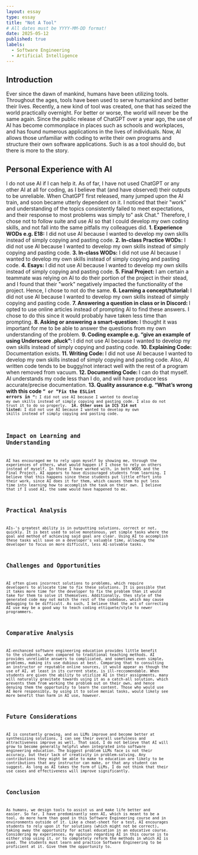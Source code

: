 ```yaml
---
layout: essay
type: essay
title: "Not A Tool"
# All dates must be YYYY-MM-DD format!
date: 2025-05-12
published: true
labels:
  - Software Engineering
  - Artificial Intelligence
---
```


## Introduction
Ever since the dawn of mankind, humans have been utilizing tools. Throughout the ages, tools have been used to serve humankind and better their lives. Recently, a new kind of tool was created, one that has seized the world practically overnight. For better or worse, the world will never be the same again. Since the public release of ChatGPT over a year ago, the use of AI has become commonplace in places such as schools and workplaces, and has found numerous applications in the lives of individuals. Now, AI allows those unfamiliar with coding to write their own programs and structure their own software applications. Such is as a tool should do, but there is more to the story. 
## Personal Experience with AI
I do not use AI if I can help it. As of far, I have not used ChatGPT or any other AI at all for coding, as I believe that (and have observed) their outputs to be unreliable. When ChatGPT first released, many jumped upon the AI train, and soon became utterly dependent on it. I noticed that their "work" and understanding of the topics consistently failed to meet expectations, and their response to most problems was simply to" ask Chat." Therefore, I chose not to follow suite and use AI so that I could develop my own coding skills, and not fall into the same pitfalls my colleagues did.
<strong>1. Experience WODs e.g. E18:</strong> I did not use AI because I wanted to develop my own skills instead of simply copying and pasting code.
<strong>2. In-class Practice WODs:</strong> I did not use AI because I wanted to develop my own skills instead of simply copying and pasting code.
<strong>3. In-class WODs:</strong> I did not use AI because I wanted to develop my own skills instead of simply copying and pasting code.
<strong>4. Esays: </strong> I did not use AI because I wanted to develop my own skills instead of simply copying and pasting code.
<strong>5. Final Project: </strong> I am certain a teammate was relying on AI to do their portion of the project in their stead, and I found that their "work" negatively impacted the functionality of the project. Hence, I chose to not do the same.
<strong> 6. Learning a concept/tutorial: </strong> I did not use AI because I wanted to develop my own skills instead of simply copying and pasting code.
<strong> 7. Answering a question in class or in Discord: </strong> I opted to use online articles instead of prompting AI to find these answers. I chose to do this since it would probably have taken less time than prompting.
<strong> 8. Asking or answering a smart-question: </strong> I thought it was important for me to be able to answer the questions from my own understanding of the problem.
<strong> 9. Coding example e.g. “give an example of using Underscore .pluck”: </strong> I did not use AI because I wanted to develop my own skills instead of simply copying and pasting code.
<strong> 10. Explaining Code: </strong> Documentation exists. 
<strong> 11. Writing Code: </strong> I did not use AI because I wanted to develop my own skills instead of simply copying and pasting code. Also, AI written code tends to be buggy/not interact well with the rest of a program when removed from vacuum.
<strong> 12. Documenting Code: </strong> I can do that myself. AI understands my code less than I do, and will have produce less accurate/precise documentation.
<strong>13. Quality assurance e.g. “What’s wrong with this code <code>” or “Fix the ESLint errors in <code>”:</strong> I did not use AI because I wanted to develop my own skills instead of simply copying and pasting code. I also do not trust it to do so properly.
<strong> 14. Other uses in ICS 314 not listed: </strong>I did not use AI because I wanted to develop my own skills instead of simply copying and pasting code.
## Impact on Learning and Understanding
AI has encouraged me to rely upon myself by showing me, through the experiences of others, what would happen if I chose to rely on others instead of myself. In those I have worked with, in both WODS and the Final Project, AI appears to have discouraged students from learning. I believe that this happens since these students put little effort into their work, since AI does it for them, which causes them to put less time into learning how to accomplish the task on their own. I believe that if I used AI, the same would have happened to me.
## Practical Analysis
AIs-'s greatest ability is in outputting solutions, correct or not, quickly. It is best used to solve monotonous, yet simple tasks where the goal and method of achieving said goal are clear. Using AI to accomplish these tasks will save on a developer's valuable time, allowing the developer to focus on more difficult, less AI-solvable tasks.
## Challenges and Opportunities
AI often gives incorrect solutions to problems, which require developers to allocate time to fix these solutions. It is possible that it takes more time for the developer to fix the problem than it would take for them to solve it themselves. Additionally, thes style of the generated code may not match the rest of the codebase, which may cause debugging to be difficult. As such, I believe that the act of correcting AI use may be a good way to teach coding ettiquete/style to newer programmers. 
## Comparative Analysis
AI-enchanced software engineering education provides little benefit to the students, when compared to traditional teaching methods. AI provides unreliable answers to complicated, and sometimes even simple, problems, making its use dubious at best. Comparing that to consulting an instructor or reputable online sources, it would appear as though the use of AI, at least in its current state, is ill-reccomendable. When students are given the ability to utizlize AI in their assignments, many will naturally gravitate towards using it as a catch-all solution, which prevents them from working the problem out on their own, and hence denying them the opportunity to learn the content. Those who would use AI more responsibly, by using it to solve menial tasks, would likely see more benefit than harm in AI use, however. 
## Future Considerations
AI is constantly growing, and as LLMs improve and become better at synthesizing solutions, I can see their overall usefulness and attractiveness improve as well. That said, I do not believe that AI will grow to become generally helpful when integrated into software engineering education. The biggest problem LLMs face is not their accuracy, but their lack of creativity in problem-solving. Any contributions they might be able to make to education are likely to be contributions that any instructor can make, or that any student can suggest. As long as AI takes the form of LLMs, I do not think that their use cases and effectiveness will improve significantly.
## Conclusion
As humans, we design tools to assist us and make life better and easier. So far, I have predominantly seen AI, which is meant to be a tool, do more harm than good in this Software Engineering course and in environments outside of it. Like a cheat-sheet for a test, AI encourages students to rely upon it for solutions (which might not be correct), taking away the opportunity for actual education in an educative course. Considering my experiences, my opinion regarding AI in this course is to either stop using it, or to completely reform the methods in which AI is used. The students must learn and practice Software Engineering to be proficient at it. Give them the opportunity to. 
